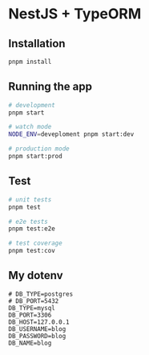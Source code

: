 # NestJS + TypeORM

## Installation

```bash
pnpm install
```

## Running the app

```bash
# development
pnpm start

# watch mode
NODE_ENV=deveploment pnpm start:dev

# production mode
pnpm start:prod
```

## Test

```bash
# unit tests
pnpm test

# e2e tests
pnpm test:e2e

# test coverage
pnpm test:cov
```

## My dotenv
```dotenv
# DB_TYPE=postgres
# DB_PORT=5432
DB_TYPE=mysql
DB_PORT=3306
DB_HOST=127.0.0.1
DB_USERNAME=blog
DB_PASSWORD=blog
DB_NAME=blog
```
